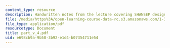 ```yaml
---
content_type: resource
description: Handwritten notes from the lecture covering SHANSEP design method.
file: /media/https%3A/open-learning-course-data-rc.s3.amazonaws.com/1-361-advanced-soil-mechanics-fall-2004/e698cb9a9b583b92e1d4b07354711e54_part_v_4.pdf
file_type: application/pdf
resourcetype: Document
title: part_v_4.pdf
uid: e698cb9a-9b58-3b92-e1d4-b07354711e54
---
```

